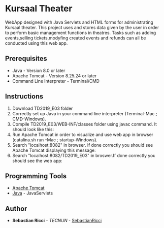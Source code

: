 # Kursaal Theater

WebApp designed with Java Servlets and HTML forms for administrating Kursaal theater. This project uses and stores data given by the user in order to perform basic management functions in theatres. Tasks such as adding events,selling tickets,modyfing created events and refunds can all be conducted using this web app.

## Prerequisites
* Java - Version 8.0 or later
* Apache Tomcat - Version 8.25.24 or later
* Command Line Interpreter - Terminal/CMD

## Instructions

1. Download TD2019_E03 folder
2. Correctly set up Java in your command line interpreter (Terminal-Mac ; CMD-Windows).
3. Compile TD2019_E03/WEB-INF/classes folder using javac command. It should look like this:
4. Run Apache Tomcat in order to visualize and use web app in browser (catalina.sh run -Mac ; startup-Windows).
5. Search "localhost:8082" in browser. If done correctly you should see Apache Tomcat displaying this message:
6. Search "localhost:8082/TD2019_E03" in broswer.If done correctly you should see the web app:

## Programming Tools

* [Apache Tomcat](http://tomcat.apache.org)
* [Java](https://www.java.com/en/) - JavaServlets


## Author

* **Sebastian Ricci** - *TECNUN* - [SebastianRicci](https://github.com/SebastianRicci)
